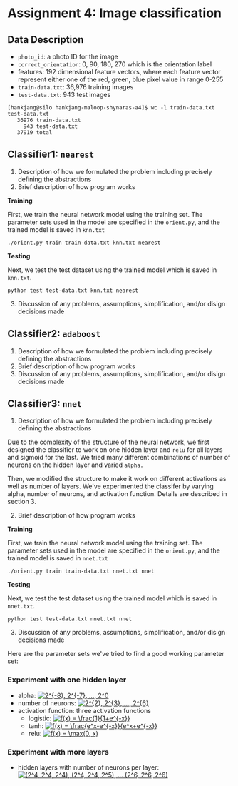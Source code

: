 # Assignment 4: Image classification

## Data Description

- `photo_id`: a photo ID for the image
- `correct_orientation`: 0, 90, 180, 270 which is the orientation label
- features: 192 dimensional feature vectors, where each feature vector represent either one of the red, green, blue pixel value in range 0-255
- `train-data.txt`: 36,976 training images
- `test-data.txt`: 943 test images

```
[hankjang@silo hankjang-maloop-shynaras-a4]$ wc -l train-data.txt test-data.txt
   36976 train-data.txt
     943 test-data.txt
   37919 total
```

## Classifier1: `nearest`

1. Description of how we formulated the problem including precisely defining the abstractions
2. Brief description of how program works

__Training__

First, we train the neural network model using the training set. The parameter sets used in the model are specified in the `orient.py`, and the trained model is saved in `knn.txt`

```
./orient.py train train-data.txt knn.txt nearest
```

__Testing__

Next, we test the test dataset using the trained model which is saved in `knn.txt`.

```
python test test-data.txt knn.txt nearest
```

3. Discussion of any problems, assumptions, simplification, and/or disign decisions made

## Classifier2: `adaboost`

1. Description of how we formulated the problem including precisely defining the abstractions
2. Brief description of how program works
3. Discussion of any problems, assumptions, simplification, and/or disign decisions made

## Classifier3: `nnet`

1. Description of how we formulated the problem including precisely defining the abstractions

Due to the complexity of the structure of the neural network, we first designed the classifier to work on one hidden layer and `relu` for all layers and sigmoid for the last. We tried many different combinations of number of neurons on the hidden layer and varied `alpha.`

Then, we modified the structure to make it work on different activations as well as number of layers. We've experimented the classifer by varying alpha, number of neurons, and activation function. Details are described in section 3.

2. Brief description of how program works

__Training__

First, we train the neural network model using the training set. The parameter sets used in the model are specified in the `orient.py`, and the trained model is saved in `nnet.txt`

```
./orient.py train train-data.txt nnet.txt nnet
```

__Testing__

Next, we test the test dataset using the trained model which is saved in `nnet.txt`.

```
python test test-data.txt nnet.txt nnet
```

3. Discussion of any problems, assumptions, simplification, and/or disign decisions made

 Here are the parameter sets we've tried to find a good working parameter set:

### Experiment with one hidden layer
- alpha: <a href="https://www.codecogs.com/eqnedit.php?latex=2^{-8},&space;2^{-7},&space;...,&space;2^0" target="_blank"><img src="https://latex.codecogs.com/gif.latex?2^{-8},&space;2^{-7},&space;...,&space;2^0" title="2^{-8}, 2^{-7}, ..., 2^0" /></a>
- number of neurons: <a href="https://www.codecogs.com/eqnedit.php?latex=2^{2},&space;2^{3},&space;...,&space;2^{6}" target="_blank"><img src="https://latex.codecogs.com/gif.latex?2^{2},&space;2^{3},&space;...,&space;2^{6}" title="2^{2}, 2^{3}, ..., 2^{6}" /></a> 
- activation function: three activation functions
  - logistic: <a href="https://www.codecogs.com/eqnedit.php?latex=f(x)&space;=&space;\frac{1}{1&plus;e^{-x}}" target="_blank"><img src="https://latex.codecogs.com/gif.latex?f(x)&space;=&space;\frac{1}{1&plus;e^{-x}}" title="f(x) = \frac{1}{1+e^{-x}}" /></a>
  - tanh: <a href="https://www.codecogs.com/eqnedit.php?latex=f(x)&space;=&space;\frac{e^x-e^{-x}}{e^x&plus;e^{-x}}" target="_blank"><img src="https://latex.codecogs.com/gif.latex?f(x)&space;=&space;\frac{e^x-e^{-x}}{e^x&plus;e^{-x}}" title="f(x) = \frac{e^x-e^{-x}}{e^x+e^{-x}}" /></a>
  - relu: <a href="https://www.codecogs.com/eqnedit.php?latex=f(x)&space;=&space;\max(0,&space;x)" target="_blank"><img src="https://latex.codecogs.com/gif.latex?f(x)&space;=&space;\max(0,&space;x)" title="f(x) = \max(0, x)" /></a>
  
### Experiment with more layers
- hidden layers with number of neurons per layer: <a href="https://www.codecogs.com/eqnedit.php?latex=(2^4,&space;2^4,&space;2^4),&space;(2^4,&space;2^4,&space;2^5),&space;...&space;(2^6,&space;2^6,&space;2^6)" target="_blank"><img src="https://latex.codecogs.com/gif.latex?(2^4,&space;2^4,&space;2^4),&space;(2^4,&space;2^4,&space;2^5),&space;...&space;(2^6,&space;2^6,&space;2^6)" title="(2^4, 2^4, 2^4), (2^4, 2^4, 2^5), ... (2^6, 2^6, 2^6)" /></a>
